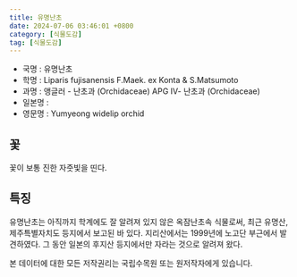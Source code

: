 ```yaml
---
title: 유명난초
date: 2024-07-06 03:46:01 +0800
category: [식물도감]
tag: [식물도감]
---
```




- 국명 : 유명난초
- 학명 : Liparis fujisanensis F.Maek. ex Konta & S.Matsumoto
- 과명 : 앵글러 - 난초과 (Orchidaceae) APG Ⅳ- 난초과 (Orchidaceae)
- 일본명 : 
- 영문명 : Yumyeong widelip orchid


## 꽃
꽃이 보통 진한 자줏빛을 띤다.
## 특징
유명난초는 아직까지 학계에도 잘 알려져 있지 않은 옥잠난초속 식물로써, 최근 유명산, 제주특별자치도 등지에서 보고된 바 있다. 지리산에서는 1999년에 노고단 부근에서 발견하였다. 그 동안 일본의 후지산 등지에서만 자라는 것으로 알려져 왔다.






본 데이터에 대한 모든 저작권리는 국립수목원 또는 원저작자에게 있습니다.
